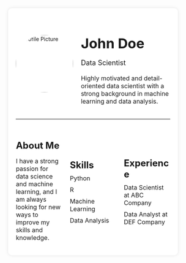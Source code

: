 <!DOCTYPE html>  
<html lang="en">  
<head>  
    <meta charset="UTF-8">  
    <meta name="viewport" content="width=device-width, initial-scale=1.0">  
    <title>Data Scientist / AI ML ENgineer</title>  
</head>  
<body style="background-image: url('https://w0.peakpx.com/wallpaper/981/260/HD-wallpaper-robot-in-a-cafe-ai-art.jpg'); background-size: cover; background-attachment: fixed;">  
    <div style="width: 80%; margin: 40px auto; background-color: #fff; padding: 20px; border-radius: 10px; box-shadow: 0 0 10px rgba(0, 0, 0, 0.1);">  
        <div style="display: flex; align-items: center; justify-content: space-between;">  
            <img src="https://w0.peakpx.com/wallpaper/981/260/HD-wallpaper-robot-in-a-cafe-ai-art.jpg" alt="Profile Picture" style="width: 150px; height: 150px; border-radius: 50%; margin-right: 20px;">  
            <div>  
                <h1 style="font-size: 36px; margin-bottom: 10px;">John Doe</h1>  
                <p style="font-size: 18px; margin-bottom: 20px;">Data Scientist</p>  
                <p style="font-size: 16px;">Highly motivated and detail-oriented data scientist with a strong background in machine learning and data analysis.</p>  
            </div>  
        </div>  
        <hr style="margin: 20px 0;">  
        <div style="display: flex; align-items: center; justify-content: space-between;">  
            <div style="width: 30%;">  
                <h2 style="font-size: 24px; margin-bottom: 10px;">About Me</h2>  
                <p style="font-size: 16px;">I have a strong passion for data science and machine learning, and I am always looking for new ways to improve my skills and knowledge.</p>  
            </div>  
            <div style="width: 30%;">  
                <h2 style="font-size: 24px; margin-bottom: 10px;">Skills</h2>  
                <ul style="list-style: none; padding: 0; margin: 0;">  
                    <li style="font-size: 16px; margin-bottom: 10px;">Python</li>  
                    <li style="font-size: 16px; margin-bottom: 10px;">R</li>  
                    <li style="font-size: 16px; margin-bottom: 10px;">Machine Learning</li>  
                    <li style="font-size: 16px; margin-bottom: 10px;">Data Analysis</li>  
                </ul>  
            </div>  
            <div style="width: 30%;">  
                <h2 style="font-size: 24px; margin-bottom: 10px;">Experience</h2>  
                <ul style="list-style: none; padding: 0; margin: 0;">  
                    <li style="font-size: 16px; margin-bottom: 10px;">Data Scientist at ABC Company</li>  
                    <li style="font-size: 16px; margin-bottom: 10px;">Data Analyst at DEF Company</li>  
                </ul>  
            </div>  
        </div>  
    </div>  
</body>  
</html>

